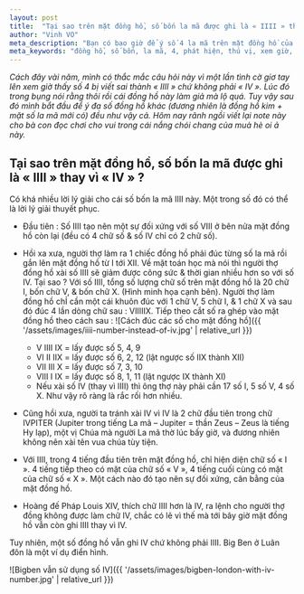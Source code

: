 ```yaml
---
layout: post
title:  "Tại sao trên mặt đồng hồ, số bốn la mã được ghi là « IIII » thay vì « IV » ?"
author: "Vinh VO"
meta_description: "Bạn có bao giờ để ý số 4 la mã trên mặt đồng hồ của mình là IIII hay IV không? Hãy tìm hiểu lý do tại sao lại có 2 trường hợp như vậy nhé."
meta_keywords: "đồng hồ, số bốn, la mã, 4, phát hiện, thú vị, xem giờ, big ben, luân đôn, london, cổ xưa"
---
```


*Cách đây vài năm, mình có thắc mắc câu hỏi này vì một lần tình cờ giơ tay lên xem giờ thấy số 4 bị viết sai thành « IIII » chứ không phải « IV ». Lúc đó trong bụng nói rằng thôi rồi cái đồng hồ này làm giả mà lộ quá. Tuy vậy sau đó mình bắt đầu để ý đa số đồng hồ khác (đương nhiên là đồng hồ kim + mặt số la mã mới có) đều như vậy cả. Hôm nay rãnh ngồi viết lại note này cho bà con đọc chơi cho vui trong cái nắng chói chang của muà hè oi ả này.*

## Tại sao trên mặt đồng hồ, số bốn la mã được ghi là « IIII » thay vì « IV » ?

Có khá nhiều lời lý giải cho cái số bốn la mã IIII này. Một trong số đó có thể là lời lý giải thuyết phục.

* Đầu tiên : Số IIII tạo nên một sự đối xứng với số VIII ở bên nửa mặt đồng hồ còn lại (đều có 4 chữ số & số IV chỉ có 2 chữ số).

* Hồi xa xưa, người thợ làm ra 1 chiếc đồng hồ phải đúc từng số la mã rồi gắn lên mặt đồng hồ từ I tới XII. Về mặt toán học mà nói thì người thợ đồng hồ xài số IIII sẽ giảm được công sức & thời gian nhiều hơn so với số IV. Tại sao ?  Với số IIII, tổng số lượng chữ số trên mặt đồng hồ là 20 chữ I, bốn chữ V, & bốn chữ X. (Hình minh họa cạnh bên). Người thợ làm đồng hồ chỈ cần một cái khuôn đúc với 1 chữ V, 5 chữ I, & 1 chữ X và sau đó đúc 4 lần dòng chữ sau : VIIIIIX. Tiếp theo cắt số ra ghép vào mặt đồng hồ theo cách sau : ![Cách đúc các số cho mặt đồng hồ]({{ '/assets/images/iiii-number-instead-of-iv.jpg' | relative_url }})
  - V IIII IX = lấy được số 5, 4, 9
  - VI II IIX = lấy được số 6, 2, 12 (lật ngược số IIX thành XII)
  - VII III X = lấy được số 7, 3, 10
  - VIII I IX = lấy được số 8, 1, 11 (lật ngược IX thành XI)
  - Nếu xài số IV (thay vì IIII) thì ông thợ này phải cần 17 số I, 5 số V, 4 số X. Như vậy rõ ràng là rắc rối hơn nhiều.

* Cũng hồi xưa, người ta tránh xài IV vì IV là 2 chữ đầu tiên trong chữ IVPITER (Jupiter trong tiếng La mã – Jupiter = thần Zeus – Zeus là tiếng Hy lạp), một vị Chúa mà người La mã thờ lúc bấy giờ, và đương nhiên không nên xài tên vua chúa tùy tiện.

* Với IIII, trong 4 tiếng đầu tiên trên mặt đồng hồ, chỉ hiện diện chữ số « I ». 4 tiếng tiếp theo có mặt của chữ số « V », 4 tiếng cuối cùng có mặt của chữ số « X ». Một cách nào đó tạo nên sự đối xứng, cân bằng của mặt đồng hồ.

* Hoàng đế Pháp Louis XIV, thích chữ IIII hơn là IV, ra lệnh cho người thợ đồng không được làm chữ IV, chắc có lẽ vì thế mà tới bây giờ mặt đồng hồ vẫn còn ghi IIII thay vì IV.

Tuy nhiên, một số đồng hồ vẫn ghi IV chứ không phải IIII. Big Ben ở Luân đôn là một ví dụ điển hình.

![Bigben vẫn sử dụng số IV]({{ '/assets/images/bigben-london-with-iv-number.jpg' | relative_url }})
